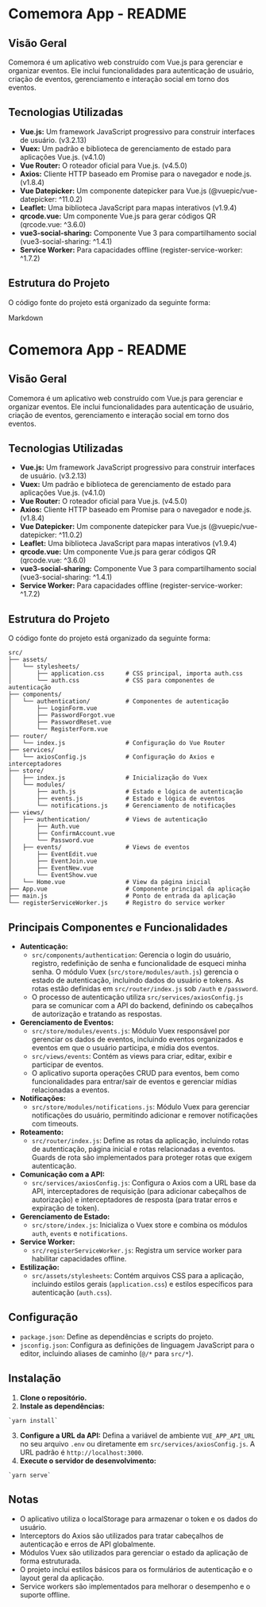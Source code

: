 # Comemora App - README

## Visão Geral

Comemora é um aplicativo web construído com Vue.js para gerenciar e organizar eventos. Ele inclui funcionalidades para autenticação de usuário, criação de eventos, gerenciamento e interação social em torno dos eventos.

## Tecnologias Utilizadas

* **Vue.js:** Um framework JavaScript progressivo para construir interfaces de usuário. (v3.2.13)
* **Vuex:** Um padrão e biblioteca de gerenciamento de estado para aplicações Vue.js. (v4.1.0)
* **Vue Router:** O roteador oficial para Vue.js. (v4.5.0)
* **Axios:** Cliente HTTP baseado em Promise para o navegador e node.js. (v1.8.4)
* **Vue Datepicker:** Um componente datepicker para Vue.js (@vuepic/vue-datepicker: ^11.0.2)
* **Leaflet:** Uma biblioteca JavaScript para mapas interativos (v1.9.4)
* **qrcode.vue:** Um componente Vue.js para gerar códigos QR (qrcode.vue: ^3.6.0)
* **vue3-social-sharing:** Componente Vue 3 para compartilhamento social (vue3-social-sharing: ^1.4.1)
* **Service Worker:** Para capacidades offline (register-service-worker: ^1.7.2)

## Estrutura do Projeto

O código fonte do projeto está organizado da seguinte forma:


Markdown

# Comemora App - README

## Visão Geral

Comemora é um aplicativo web construído com Vue.js para gerenciar e organizar eventos. Ele inclui funcionalidades para autenticação de usuário, criação de eventos, gerenciamento e interação social em torno dos eventos.

## Tecnologias Utilizadas

* **Vue.js:** Um framework JavaScript progressivo para construir interfaces de usuário. (v3.2.13)
* **Vuex:** Um padrão e biblioteca de gerenciamento de estado para aplicações Vue.js. (v4.1.0)
* **Vue Router:** O roteador oficial para Vue.js. (v4.5.0)
* **Axios:** Cliente HTTP baseado em Promise para o navegador e node.js. (v1.8.4)
* **Vue Datepicker:** Um componente datepicker para Vue.js (@vuepic/vue-datepicker: ^11.0.2)
* **Leaflet:** Uma biblioteca JavaScript para mapas interativos (v1.9.4)
* **qrcode.vue:** Um componente Vue.js para gerar códigos QR (qrcode.vue: ^3.6.0)
* **vue3-social-sharing:** Componente Vue 3 para compartilhamento social (vue3-social-sharing: ^1.4.1)
* **Service Worker:** Para capacidades offline (register-service-worker: ^1.7.2)

## Estrutura do Projeto

O código fonte do projeto está organizado da seguinte forma:

```text
src/
├── assets/
│   └── stylesheets/
│       ├── application.css      # CSS principal, importa auth.css
│       └── auth.css             # CSS para componentes de autenticação
├── components/
│   └── authentication/          # Componentes de autenticação
│       ├── LoginForm.vue
│       ├── PasswordForgot.vue
│       ├── PasswordReset.vue
│       └── RegisterForm.vue
├── router/
│   └── index.js                 # Configuração do Vue Router
├── services/
│   └── axiosConfig.js           # Configuração do Axios e interceptadores
├── store/
│   ├── index.js                 # Inicialização do Vuex
│   └── modules/
│       ├── auth.js              # Estado e lógica de autenticação
│       ├── events.js            # Estado e lógica de eventos
│       └── notifications.js     # Gerenciamento de notificações
├── views/
│   ├── authentication/          # Views de autenticação
│       ├── Auth.vue
│       ├── ConfirmAccount.vue
│       └── Password.vue
│   ├── events/                  # Views de eventos
│       ├── EventEdit.vue
│       ├── EventJoin.vue
│       ├── EventNew.vue
│       └── EventShow.vue
│   └── Home.vue                 # View da página inicial
├── App.vue                      # Componente principal da aplicação
├── main.js                      # Ponto de entrada da aplicação
└── registerServiceWorker.js     # Registro do service worker
```

## Principais Componentes e Funcionalidades

* **Autenticação:**
    * `src/components/authentication`:  Gerencia o login do usuário, registro, redefinição de senha e funcionalidade de esqueci minha senha. O módulo Vuex (`src/store/modules/auth.js`) gerencia o estado de autenticação, incluindo dados do usuário e tokens. As rotas estão definidas em `src/router/index.js` sob `/auth` e `/password`.
    * O processo de autenticação utiliza `src/services/axiosConfig.js` para se comunicar com a API do backend, definindo os cabeçalhos de autorização e tratando as respostas.
* **Gerenciamento de Eventos:**
    * `src/store/modules/events.js`:  Módulo Vuex responsável por gerenciar os dados de eventos, incluindo eventos organizados e eventos em que o usuário participa, e mídia dos eventos.
    * `src/views/events`:  Contém as views para criar, editar, exibir e participar de eventos.
    * O aplicativo suporta operações CRUD para eventos, bem como funcionalidades para entrar/sair de eventos e gerenciar mídias relacionadas a eventos.
* **Notificações:**
    * `src/store/modules/notifications.js`:  Módulo Vuex para gerenciar notificações do usuário, permitindo adicionar e remover notificações com timeouts.
* **Roteamento:**
    * `src/router/index.js`:  Define as rotas da aplicação, incluindo rotas de autenticação, página inicial e rotas relacionadas a eventos. Guards de rota são implementados para proteger rotas que exigem autenticação.
* **Comunicação com a API:**
    * `src/services/axiosConfig.js`:  Configura o Axios com a URL base da API, interceptadores de requisição (para adicionar cabeçalhos de autorização) e interceptadores de resposta (para tratar erros e expiração de token).
* **Gerenciamento de Estado:**
    * `src/store/index.js`:  Inicializa o Vuex store e combina os módulos `auth`, `events` e `notifications`.
* **Service Worker:**
    * `src/registerServiceWorker.js`:  Registra um service worker para habilitar capacidades offline.
* **Estilização:**
    * `src/assets/stylesheets`:  Contém arquivos CSS para a aplicação, incluindo estilos gerais (`application.css`) e estilos específicos para autenticação (`auth.css`).

## Configuração

* `package.json`:  Define as dependências e scripts do projeto.
* `jsconfig.json`:  Configura as definições de linguagem JavaScript para o editor, incluindo aliases de caminho (`@/*` para `src/*`).

## Instalação

1.  **Clone o repositório.**
2.  **Instale as dependências:** 
```text
`yarn install`
```
3.  **Configure a URL da API:** Defina a variável de ambiente `VUE_APP_API_URL` no seu arquivo `.env` ou diretamente em `src/services/axiosConfig.js`. A URL padrão é `http://localhost:3000`.
4.  **Execute o servidor de desenvolvimento:** 
```text
`yarn serve`
```

## Notas

* O aplicativo utiliza o localStorage para armazenar o token e os dados do usuário.
* Interceptors do Axios são utilizados para tratar cabeçalhos de autenticação e erros de API globalmente.
* Módulos Vuex são utilizados para gerenciar o estado da aplicação de forma estruturada.
* O projeto inclui estilos básicos para os formulários de autenticação e o layout geral da aplicação.
* Service workers são implementados para melhorar o desempenho e o suporte offline.
